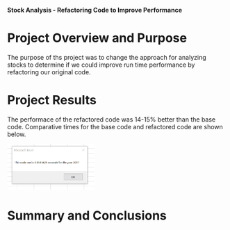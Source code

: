 **Stock Analysis - Refactoring Code to Improve Performance**

# Project Overview and Purpose

The purpose of ths project was to change the approach for analyzing stocks to determine if we could improve run time performance by refactoring our original code.

# Project Results

The performace of the refactored code was 14-15% better than the base code.  Comparative times for the base code and refactored code are shown below.

<img src="Resources/Refactored run time 2017.png" alt="Resources/Refactored run time 2017.png" width="200">



# Summary and Conclusions

